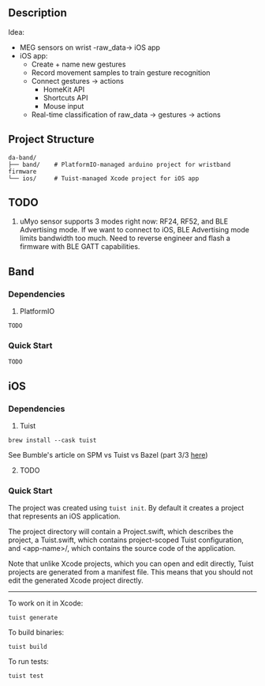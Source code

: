 ## Description

Idea:
- MEG sensors on wrist -raw_data-> iOS app
- iOS app: 
    - Create + name new gestures
    - Record movement samples to train gesture recognition
    - Connect gestures -> actions
        - HomeKit API
        - Shortcuts API
        - Mouse input 
    - Real-time classification of raw_data -> gestures -> actions

## Project Structure

```
da-band/
├── band/    # PlatformIO-managed arduino project for wristband firmware
└── ios/     # Tuist-managed Xcode project for iOS app
```

## TODO 

1. uMyo sensor supports 3 modes right now: RF24, RF52, and BLE Advertising mode. If we want to connect to iOS, BLE Advertising mode limits bandwidth too much. Need to reverse engineer and flash a firmware with BLE GATT capabilities.

## Band

### Dependencies

1. PlatformIO

```
TODO
```

### Quick Start 

```
TODO
```

## iOS

### Dependencies

1. Tuist

``` 
brew install --cask tuist
```

See Bumble's article on SPM vs Tuist vs Bazel (part 3/3 [here](https://medium.com/bumble-tech/scaling-ios-at-bumble-6f0602682903))

2. TODO

### Quick Start

The project was created using `tuist init`. By default it creates a project that represents an iOS application. 

The project directory will contain a Project.swift, which describes the project, a Tuist.swift, which contains project-scoped Tuist configuration, and \<app-name\>/, which contains the source code of the application. 

Note that unlike Xcode projects, which you can open and edit directly, Tuist projects are generated from a manifest file. This means that you should not edit the generated Xcode project directly.

---

To work on it in Xcode:
```
tuist generate
```

To build binaries:
```
tuist build
```

To run tests:
```
tuist test
```
